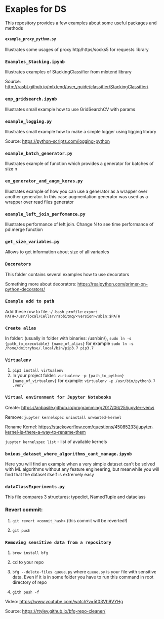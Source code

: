 # Exaples for DS

This repository provides a few examples about some useful packages and methods

#### `example_proxy_python.py` 
Illustrates some usages of proxy http/https/socks5 for requests library

### `Examples_Stacking.ipynb`
Illustrates examples of StackingClassifier from mlxtend library

Source:
http://rasbt.github.io/mlxtend/user_guide/classifier/StackingClassifier/

### `exp_gridsearch.ipynb`
Illustrates small example how to use GridSearchCV with params

### `example_logging.py`
Illustrates small example how to make a simple logger using ligging library

Source:
https://python-scripts.com/logging-python

### `example_batch_generator.py`
Illustrates example of function which provides a generator for batches of size n

### `ex_generator_and_augm_keras.py`
Illustrates example of how you can use a generator as a wrapper over another generator.
In this case augmentation generator was used as a wrapper over read files generator

### `example_left_join_perfomance.py`
Illustrates performance of left join. Change N to see time performance of pd.merge function

### `get_size_variables.py`
Allows to get information about size of all variables

### `Decorators`
This folder contains several examples how to use decorators

Something more about decorators:
https://realpython.com/primer-on-python-decorators/

### `Example add to path`
Add these row to file ```~/.bash_profile```:
```export PATH=/usr/local/Cellar/rabbitmq/<version>/sbin:$PATH```



### `Create alias`
In folder: (usually in folder with binaries: /usr/bin/), ```sudo ln -s {path_to_executable} {name_of_alias}```
for example ```sudo ln -s /home/dmitryhse/.local/bin/pip3.7 pip3.7```


### `Virtualenv`
1. ```pip3 install virtualenv```
2. In your project folder: ```virtualenv -p {path_to_python} {name_of_virtualenv}``` for example:  ```virtualenv -p /usr/bin/python3.7 .venv```


### `Virtual environment for Jupyter Notebooks`
Create:
https://anbasile.github.io/programming/2017/06/25/jupyter-venv/

Remove: ```jupyter kernelspec uninstall unwanted-kernel```

Rename Kernel: https://stackoverflow.com/questions/45085233/jupyter-kernel-is-there-a-way-to-rename-them

`jupyter kernelspec list` - list of available kernels

### `bvious_dataset_where_algorithms_cant_manage.ipynb`

Here you will find an example when a very simple dataset can't be solved with ML algorithms without any feature engineering, but meanwhile you will find that the dataset itself is extremely easy

### `dataClassExperiments.py`

This file compares 3 structures: typedict, NamedTuple and dataclass


### Revert commit:

1. `git revert <commit_hash>` (this commit will be reverted!)

2. `git push`

### `Removing sensitive data from a repository`

1. `brew install bfg`

2. cd to your repo

3. `bfg --delete-files queue.py` where `queue.py` is your file with sensitive data. Even if it is in some folder you have to run this command in root directory of repo

4. `gith push -f`

Video: https://www.youtube.com/watch?v=5t03Vh9VYHg

Source: https://rtyley.github.io/bfg-repo-cleaner/
